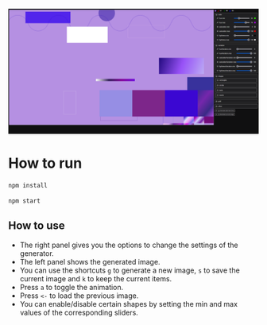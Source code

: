 ![img.png](img.png)

# How to run

```bash
npm install
```

```bash
npm start
```

## How to use

- The right panel gives you the options to change the settings of the generator.
- The left panel shows the generated image.
- You can use the shortcuts `g` to generate a new image, `s` to save the current image and `k` to keep the current items.
- Press `a` to toggle the animation.
- Press `<-` to load the previous image.
- You can enable/disable certain shapes by setting the min and max values of the corresponding sliders.